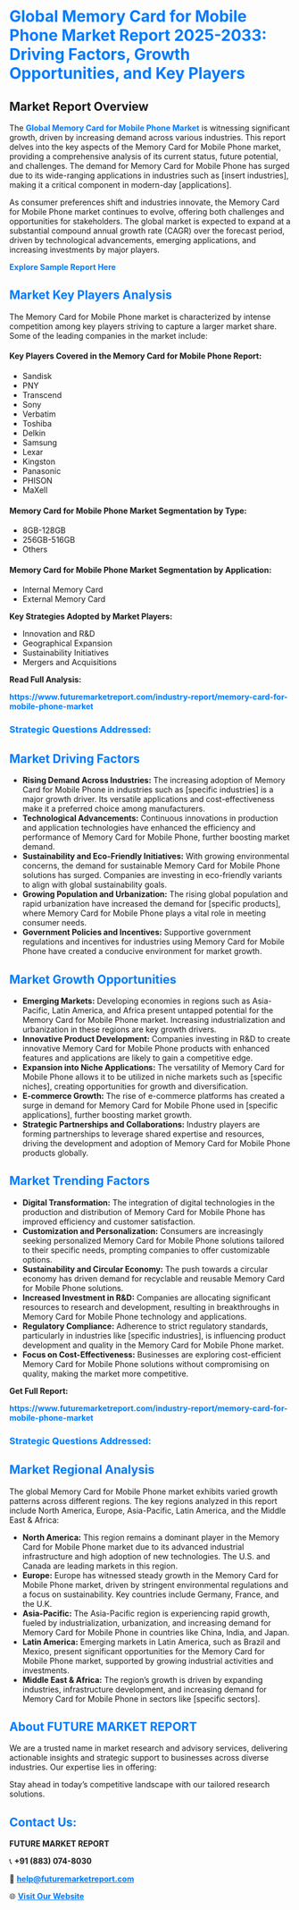 <h1 style="color: #007BFF;">Global Memory Card for Mobile Phone Market Report 2025-2033: Driving Factors, Growth Opportunities, and Key Players</h1>

<section id="overview">
<h2>Market Report Overview</h2>
<p>The <a href="https://www.futuremarketreport.com/industry-report/memory-card-for-mobile-phone-market" style="color: #007BFF; text-decoration: none;"><strong>Global Memory Card for Mobile Phone Market</strong></a> is witnessing significant growth, driven by increasing demand across various industries. This report delves into the key aspects of the Memory Card for Mobile Phone market, providing a comprehensive analysis of its current status, future potential, and challenges. The demand for Memory Card for Mobile Phone has surged due to its wide-ranging applications in industries such as [insert industries], making it a critical component in modern-day [applications].</p>
<p>As consumer preferences shift and industries innovate, the Memory Card for Mobile Phone market continues to evolve, offering both challenges and opportunities for stakeholders. The global market is expected to expand at a substantial compound annual growth rate (CAGR) over the forecast period, driven by technological advancements, emerging applications, and increasing investments by major players.</p>
</section>

<section id="overview">
<p><a href="https://www.futuremarketreport.com/request-sample/reportId=81258" style="color: #007BFF; text-decoration: none;"><strong>Explore Sample Report Here</strong></a></p>
</section>

<section id="key-players">
<h2 style="color: #007BFF;">Market Key Players Analysis</h2>
<p>The Memory Card for Mobile Phone market is characterized by intense competition among key players striving to capture a larger market share. Some of the leading companies in the market include:</p>
<h4>Key Players Covered in the Memory Card for Mobile Phone Report:</h4>
<ul><li>Sandisk</li><li>PNY</li><li>Transcend</li><li>Sony</li><li>Verbatim</li><li>Toshiba</li><li>Delkin</li><li>Samsung</li><li>Lexar</li><li>Kingston</li><li>Panasonic</li><li>PHISON</li><li>MaXell</li></ul>
<h4>Memory Card for Mobile Phone Market Segmentation by Type:</h4>
<ul><li>8GB-128GB</li><li>256GB-516GB</li><li>Others</li></ul>

<h4>Memory Card for Mobile Phone Market Segmentation by Application:</h4>
<ul><li>Internal Memory Card</li><li>External Memory Card</li></ul>
<p><strong>Key Strategies Adopted by Market Players:</strong></p>
<ul>
<li>Innovation and R&D</li>
<li>Geographical Expansion</li>
<li>Sustainability Initiatives</li>
<li>Mergers and Acquisitions</li>
</ul>
</section>

<section>
<p><strong>Read Full Analysis: </strong></p><a href="https://www.futuremarketreport.com/industry-report/memory-card-for-mobile-phone-market" style="color: #007BFF; text-decoration: none;"><strong>https://www.futuremarketreport.com/industry-report/memory-card-for-mobile-phone-market</strong></a>
<h3 style="color: #007BFF;">Strategic Questions Addressed:</h3>
</section>

<section id="driving-factors">
<h2 style="color: #007BFF;">Market Driving Factors</h2>
<ul>
<li><strong>Rising Demand Across Industries:</strong> The increasing adoption of Memory Card for Mobile Phone in industries such as [specific industries] is a major growth driver. Its versatile applications and cost-effectiveness make it a preferred choice among manufacturers.</li>
<li><strong>Technological Advancements:</strong> Continuous innovations in production and application technologies have enhanced the efficiency and performance of Memory Card for Mobile Phone, further boosting market demand.</li>
<li><strong>Sustainability and Eco-Friendly Initiatives:</strong> With growing environmental concerns, the demand for sustainable Memory Card for Mobile Phone solutions has surged. Companies are investing in eco-friendly variants to align with global sustainability goals.</li>
<li><strong>Growing Population and Urbanization:</strong> The rising global population and rapid urbanization have increased the demand for [specific products], where Memory Card for Mobile Phone plays a vital role in meeting consumer needs.</li>
<li><strong>Government Policies and Incentives:</strong> Supportive government regulations and incentives for industries using Memory Card for Mobile Phone have created a conducive environment for market growth.</li>
</ul>
</section>

<section id="growth-opportunities">
<h2 style="color: #007BFF;">Market Growth Opportunities</h2>
<ul>
<li><strong>Emerging Markets:</strong> Developing economies in regions such as Asia-Pacific, Latin America, and Africa present untapped potential for the Memory Card for Mobile Phone market. Increasing industrialization and urbanization in these regions are key growth drivers.</li>
<li><strong>Innovative Product Development:</strong> Companies investing in R&D to create innovative Memory Card for Mobile Phone products with enhanced features and applications are likely to gain a competitive edge.</li>
<li><strong>Expansion into Niche Applications:</strong> The versatility of Memory Card for Mobile Phone allows it to be utilized in niche markets such as [specific niches], creating opportunities for growth and diversification.</li>
<li><strong>E-commerce Growth:</strong> The rise of e-commerce platforms has created a surge in demand for Memory Card for Mobile Phone used in [specific applications], further boosting market growth.</li>
<li><strong>Strategic Partnerships and Collaborations:</strong> Industry players are forming partnerships to leverage shared expertise and resources, driving the development and adoption of Memory Card for Mobile Phone products globally.</li>
</ul>
</section>

<section id="trending-factors">
<h2 style="color: #007BFF;">Market Trending Factors</h2>
<ul>
<li><strong>Digital Transformation:</strong> The integration of digital technologies in the production and distribution of Memory Card for Mobile Phone has improved efficiency and customer satisfaction.</li>
<li><strong>Customization and Personalization:</strong> Consumers are increasingly seeking personalized Memory Card for Mobile Phone solutions tailored to their specific needs, prompting companies to offer customizable options.</li>
<li><strong>Sustainability and Circular Economy:</strong> The push towards a circular economy has driven demand for recyclable and reusable Memory Card for Mobile Phone solutions.</li>
<li><strong>Increased Investment in R&D:</strong> Companies are allocating significant resources to research and development, resulting in breakthroughs in Memory Card for Mobile Phone technology and applications.</li>
<li><strong>Regulatory Compliance:</strong> Adherence to strict regulatory standards, particularly in industries like [specific industries], is influencing product development and quality in the Memory Card for Mobile Phone market.</li>
<li><strong>Focus on Cost-Effectiveness:</strong> Businesses are exploring cost-efficient Memory Card for Mobile Phone solutions without compromising on quality, making the market more competitive.</li>
</ul>
</section>

<section>
<p><strong>Get Full Report: </strong></p><a href="https://www.futuremarketreport.com/industry-report/memory-card-for-mobile-phone-market" style="color: #007BFF; text-decoration: none;"><strong>https://www.futuremarketreport.com/industry-report/memory-card-for-mobile-phone-market</strong></a>
<h3 style="color: #007BFF;">Strategic Questions Addressed:</h3>
</section>


<section id="regional-analysis">
<h2 style="color: #007BFF;">Market Regional Analysis</h2>
<p>The global Memory Card for Mobile Phone market exhibits varied growth patterns across different regions. The key regions analyzed in this report include North America, Europe, Asia-Pacific, Latin America, and the Middle East & Africa:</p>
<ul>
<li><strong>North America:</strong> This region remains a dominant player in the Memory Card for Mobile Phone market due to its advanced industrial infrastructure and high adoption of new technologies. The U.S. and Canada are leading markets in this region.</li>
<li><strong>Europe:</strong> Europe has witnessed steady growth in the Memory Card for Mobile Phone market, driven by stringent environmental regulations and a focus on sustainability. Key countries include Germany, France, and the U.K.</li>
<li><strong>Asia-Pacific:</strong> The Asia-Pacific region is experiencing rapid growth, fueled by industrialization, urbanization, and increasing demand for Memory Card for Mobile Phone in countries like China, India, and Japan.</li>
<li><strong>Latin America:</strong> Emerging markets in Latin America, such as Brazil and Mexico, present significant opportunities for the Memory Card for Mobile Phone market, supported by growing industrial activities and investments.</li>
<li><strong>Middle East & Africa:</strong> The region’s growth is driven by expanding industries, infrastructure development, and increasing demand for Memory Card for Mobile Phone in sectors like [specific sectors].</li>
</ul>
</section>

<footer>
<h2 style="color: #007BFF;">About FUTURE MARKET REPORT</h2>
<p>We are a trusted name in market research and advisory services, delivering actionable insights and strategic support to businesses across diverse industries. Our expertise lies in offering:</p>

<p>Stay ahead in today’s competitive landscape with our tailored research solutions.</p>

<h2 style="color: #007BFF;">Contact Us:</h2>
<p><strong>FUTURE MARKET REPORT</strong></p>
<p>📞 <strong>+91 (883) 074-8030</strong></p>
<p>📧 <strong><a href="mailto:help@futuremarketreport.com" style="color: #007BFF;">help@futuremarketreport.com</a></strong></p>
<p>🌐 <strong><a href="https://www.futuremarketreport.com/" style="color: #007BFF;">Visit Our Website</a></strong></p>
</footer>